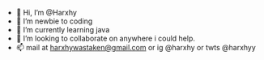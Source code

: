 - 👋 Hi, I’m @Harxhy
- 👀 I’m newbie to coding
- 🌱 I’m currently learning java
- 💞️ I’m looking to collaborate on anywhere i could help.
- 📫 mail at harxhywastaken@gmail.com or ig @harxhy or twts @harxhyy
